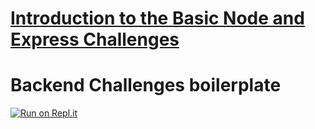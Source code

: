 # [Introduction to the Basic Node and Express Challenges](https://www.freecodecamp.org/learn/apis-and-microservices/basic-node-and-express/)

# Backend Challenges boilerplate
[![Run on Repl.it](https://repl.it/badge/github/nguyennguyen0110/boilerplate-npm)](https://repl.it/github/nguyennguyen0110/boilerplate-npm)
